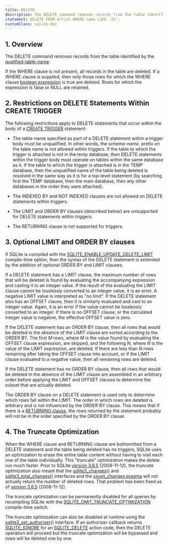 ```yaml
---
title: DELETE
description: The DELETE command removes records from the table identified by the qualified-table-name.
statement: DELETE FROM Artist WHERE name LIKE 'Z%';
customClass: sqlite-doc
---
```


## 1. Overview

<!-- do-not-touch-svg-import: 'delete.svg' -->

The DELETE command removes records from the table identified by the
<a href="https://www.sqlite.org/syntax/qualified-table-name.html"
target="_blank">qualified-table-name</a>.

If the WHERE clause is not present, all records in the table are
deleted. If a WHERE clause is supplied, then only those rows for which
the WHERE clause [boolean expression](lang_expr#booleanexpr) is true are
deleted. Rows for which the expression is false or NULL are retained.

## 2. Restrictions on DELETE Statements Within CREATE TRIGGER

The following restrictions apply to DELETE statements that occur within
the body of a [CREATE TRIGGER](lang_createtrigger) statement:

- The <span class="yyterm">table-name</span> specified as part of a
  DELETE statement within a trigger body must be unqualified. In other
  words, the _schema-name_**.** prefix on the table name is not allowed
  within triggers. If the table to which the trigger is attached is not
  in the temp database, then DELETE statements within the trigger body
  must operate on tables within the same database as it. If the table to
  which the trigger is attached is in the TEMP database, then the
  unqualified name of the table being deleted is resolved in the same
  way as it is for a top-level statement (by searching first the TEMP
  database, then the main database, then any other databases in the
  order they were attached).

- The INDEXED BY and NOT INDEXED clauses are not allowed on DELETE
  statements within triggers.

- The LIMIT and ORDER BY clauses (described below) are unsupported for
  DELETE statements within triggers.

- The RETURNING clause is not supported for triggers.

## 3. Optional LIMIT and ORDER BY clauses

If SQLite is compiled with the
<a href="https://www.sqlite.org/compile.html#enable_update_delete_limit"
target="_blank">SQLITE_ENABLE_UPDATE_DELETE_LIMIT</a> compile-time
option, then the syntax of the DELETE statement is extended by the
addition of optional ORDER BY and LIMIT clauses:

<!-- do-not-touch-svg-import: 'delete2.svg' -->

If a DELETE statement has a LIMIT clause, the maximum number of rows
that will be deleted is found by evaluating the accompanying expression
and casting it to an integer value. If the result of the evaluating the
LIMIT clause cannot be losslessly converted to an integer value, it is
an error. A negative LIMIT value is interpreted as "no limit". If the
DELETE statement also has an OFFSET clause, then it is similarly
evaluated and cast to an integer value. Again, it is an error if the
value cannot be losslessly converted to an integer. If there is no
OFFSET clause, or the calculated integer value is negative, the
effective OFFSET value is zero.

If the DELETE statement has an ORDER BY clause, then all rows that would
be deleted in the absence of the LIMIT clause are sorted according to
the ORDER BY. The first *M* rows, where *M* is the value found by
evaluating the OFFSET clause expression, are skipped, and the following
*N*, where *N* is the value of the LIMIT expression, are deleted. If
there are less than *N* rows remaining after taking the OFFSET clause
into account, or if the LIMIT clause evaluated to a negative value, then
all remaining rows are deleted.

If the DELETE statement has no ORDER BY clause, then all rows that would
be deleted in the absence of the LIMIT clause are assembled in an
arbitrary order before applying the LIMIT and OFFSET clauses to
determine the subset that are actually deleted.

The ORDER BY clause on a DELETE statement is used only to determine
which rows fall within the LIMIT. The order in which rows are deleted is
arbitrary and is not influenced by the ORDER BY clause. This means that
if there is a [RETURNING clause](lang_returning), the rows returned by
the statement probably will not be in the order specified by the ORDER
BY clause. <span id="truncateopt"></span>

## 4. The Truncate Optimization

When the WHERE clause and RETURNING clause are bothomitted from a DELETE
statement and the table being deleted has no triggers, SQLite uses an
optimization to erase the entire table content without having to visit
each row of the table individually. This "truncate" optimization makes
the delete run much faster. Prior to SQLite
<a href="https://www.sqlite.org/releaselog/3_6_5.html"
target="_blank">version 3.6.5</a> (2008-11-12), the truncate
optimization also meant that the
<a href="https://www.sqlite.org/c3ref/changes.html"
target="_blank">sqlite3_changes()</a> and
<a href="https://www.sqlite.org/c3ref/total_changes.html"
target="_blank">sqlite3_total_changes()</a> interfaces and the
<a href="https://www.sqlite.org/pragma.html#pragma_count_changes"
target="_blank">count_changes pragma</a> will not actually return the
number of deleted rows. That problem has been fixed as of
<a href="https://www.sqlite.org/releaselog/3_6_5.html"
target="_blank">version 3.6.5</a> (2008-11-12).

The truncate optimization can be permanently disabled for all queries by
recompiling SQLite with the
<a href="https://www.sqlite.org/compile.html#omit_truncate_optimization"
target="_blank">SQLITE_OMIT_TRUNCATE_OPTIMIZATION</a> compile-time
switch.

The truncate optimization can also be disabled at runtime using the
<a href="https://www.sqlite.org/c3ref/set_authorizer.html"
target="_blank">sqlite3_set_authorizer()</a> interface. If an authorizer
callback returns <a href="https://www.sqlite.org/c3ref/c_deny.html"
target="_blank">SQLITE_IGNORE</a> for an
<a href="https://www.sqlite.org/c3ref/c_alter_table.html"
target="_blank">SQLITE_DELETE</a> action code, then the DELETE operation
will proceed but the truncate optimization will be bypassed and rows
will be deleted one by one.
